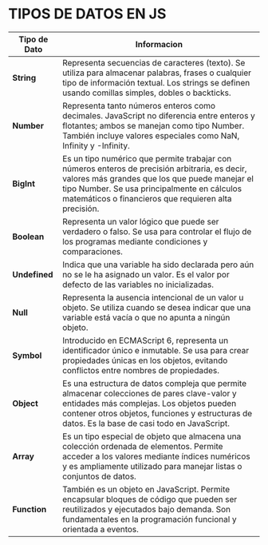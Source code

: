 # TIPOS DE DATOS EN JS

| Tipo de Dato | Informacion |
|---------------|-------------|
| **String** | Representa secuencias de caracteres (texto). Se utiliza para almacenar palabras, frases o cualquier tipo de información textual. Los strings se definen usando comillas simples, dobles o backticks. |
| **Number** | Representa tanto números enteros como decimales. JavaScript no diferencia entre enteros y flotantes; ambos se manejan como tipo Number. También incluye valores especiales como NaN, Infinity y -Infinity. |
| **BigInt** | Es un tipo numérico que permite trabajar con números enteros de precisión arbitraria, es decir, valores más grandes que los que puede manejar el tipo Number. Se usa principalmente en cálculos matemáticos o financieros que requieren alta precisión. |
| **Boolean** | Representa un valor lógico que puede ser verdadero  o falso. Se usa para controlar el flujo de los programas mediante condiciones y comparaciones. |
| **Undefined** | Indica que una variable ha sido declarada pero aún no se le ha asignado un valor. Es el valor por defecto de las variables no inicializadas. |
| **Null** | Representa la ausencia intencional de un valor u objeto. Se utiliza cuando se desea indicar que una variable está vacía o que no apunta a ningún objeto. |
| **Symbol** | Introducido en ECMAScript 6, representa un identificador único e inmutable. Se usa para crear propiedades únicas en los objetos, evitando conflictos entre nombres de propiedades. |
| **Object** | Es una estructura de datos compleja que permite almacenar colecciones de pares clave-valor y entidades más complejas. Los objetos pueden contener otros objetos, funciones y estructuras de datos. Es la base de casi todo en JavaScript. |
| **Array** | Es un tipo especial de objeto que almacena una colección ordenada de elementos. Permite acceder a los valores mediante índices numéricos y es ampliamente utilizado para manejar listas o conjuntos de datos. |
| **Function** | También es un objeto en JavaScript. Permite encapsular bloques de código que pueden ser reutilizados y ejecutados bajo demanda. Son fundamentales en la programación funcional y orientada a eventos. |
